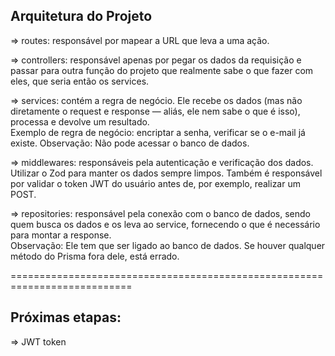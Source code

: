 ## Arquitetura do Projeto

=> routes: responsável por mapear a URL que leva a uma ação.

=> controllers: responsável apenas por pegar os dados da requisição e passar para outra função do projeto que realmente sabe o que fazer com eles, que seria então os services.

=> services: contém a regra de negócio. Ele recebe os dados (mas não diretamente o request e response — aliás, ele nem sabe o que é isso), processa e devolve um resultado. </br>
Exemplo de regra de negócio: encriptar a senha, verificar se o e-mail já existe.
Observação: Não pode acessar o banco de dados.

=> middlewares: responsáveis pela autenticação e verificação dos dados. Utilizar o Zod para manter os dados sempre limpos. Também é responsável por validar o token JWT do usuário antes de, por exemplo, realizar um POST.

=> repositories: responsável pela conexão com o banco de dados, sendo quem busca os dados e os leva ao service, fornecendo o que é necessário para montar a response. </br>
Observação: Ele tem que ser ligado ao banco de dados. Se houver qualquer método do Prisma fora dele, está errado.

===========================================================================

## Próximas etapas:

=> JWT token
